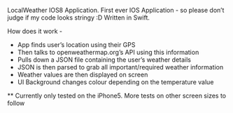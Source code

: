 LocalWeather IOS8 Application.
First ever IOS Application - so please don’t judge if my code looks stringy :D
Written in Swift.


How does it work - 
* App finds user’s location using their GPS
* Then talks to openweathermap.org’s API using this information
* Pulls down a JSON file containing the user’s weather details
* JSON is then parsed to grab all important/required weather information
* Weather values are then displayed on screen
* UI Background changes colour depending on the temperature value

** Currently only tested on the iPhone5. More tests on other screen sizes to follow

